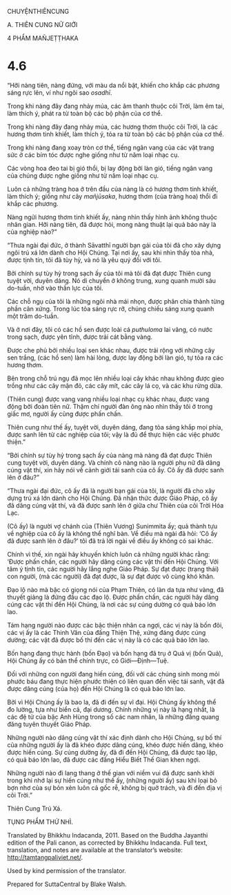 CHUYỆNTHIÊNCUNG

A. THIÊN CUNG NỮ GIỚI

4 PHẨM MAÑJEṬṬHAKA

# 4.6

“Hỡi nàng tiên, nàng đứng, với màu da nổi bật, khiến cho khắp các phương sáng rực lên, ví như ngôi sao _osadhī_.

Trong khi nàng đây đang nhảy múa, các âm thanh thuộc cõi Trời, làm êm tai, làm thích ý, phát ra từ toàn bộ các bộ phận của cơ thể.

Trong khi nàng đây đang nhảy múa, các hương thơm thuộc cõi Trời, là các hương thơm tinh khiết, làm thích ý, tỏa ra từ toàn bộ các bộ phận của cơ thể.

Trong khi nàng đang xoay tròn cơ thể, tiếng ngân vang của các vật trang sức ở các bím tóc được nghe giống như từ năm loại nhạc cụ.

Các vòng hoa đeo tai bị gió thổi, bị lay động bởi làn gió, tiếng ngân vang của chúng được nghe giống như từ năm loại nhạc cụ.

Luôn cả những tràng hoa ở trên đầu của nàng là có hương thơm tinh khiết, làm thích ý; giống như cây _mañjūsaka_, hương thơm (của tràng hoa) thổi đi khắp các phương.

Nàng ngửi hương thơm tinh khiết ấy, nàng nhìn thấy hình ảnh không thuộc nhân gian. Hỡi nàng tiên, đã được hỏi, mong nàng thuật lại quả báo này là của nghiệp nào?”

“Thưa ngài đại đức, ở thành Sāvatthī người bạn gái của tôi đã cho xây dựng ngôi trú xá lớn dành cho Hội Chúng. Tại nơi ấy, sau khi nhìn thấy tòa nhà, được tịnh tín, tôi đã tùy hỷ, và nó là yêu quý đối với tôi.

Bởi chính sự tùy hỷ trong sạch ấy của tôi mà tôi đã đạt được Thiên cung tuyệt vời, duyên dáng. Nó di chuyển ở không trung, xung quanh mười sáu do-tuần, nhờ vào thần lực của tôi.

Các chỗ ngụ của tôi là những ngôi nhà mái nhọn, được phân chia thành từng phần cân xứng. Trong lúc tỏa sáng rực rỡ, chúng chiếu sáng xung quanh một trăm do-tuần.

Và ở nơi đây, tôi có các hồ sen được loài cá _puthuloma_ lai vãng, có nước trong sạch, được yên tĩnh, được trải cát bằng vàng.

Được che phủ bởi nhiều loại sen khác nhau, được trải rộng với những cây sen trắng, (các hồ sen) làm hài lòng, được lay động bởi làn gió, tự tỏa ra các hương thơm.

Bên trong chỗ trú ngụ đã mọc lên nhiều loại cây khác nhau không được gieo trồng như các cây mận đỏ, các cây mít, các cây lá cọ, và các khu rừng dừa.

(Thiên cung) được vang vang nhiều loại nhạc cụ khác nhau, được vang động bởi đoàn tiên nữ. Thậm chí người đàn ông nào nhìn thấy tôi ở trong giấc mơ, người ấy cũng được phấn chấn.

Thiên cung như thế ấy, tuyệt vời, duyên dáng, đang tỏa sáng khắp mọi phía, được sanh lên từ các nghiệp của tôi; vậy là đủ để thực hiện các việc phước thiện.”

“Bởi chính sự tùy hỷ trong sạch ấy của nàng mà nàng đã đạt được Thiên cung tuyệt vời, duyên dáng. Và chính cô nàng nào là người phụ nữ đã dâng cúng vật thí, xin hãy nói về cảnh giới tái sanh của cô ấy. Cô ấy đã được sanh lên ở đâu?”

“Thưa ngài đại đức, cô ấy đã là người bạn gái của tôi, là người đã cho xây dựng trú xá lớn dành cho Hội Chúng. Đã nhận thức được Giáo Pháp, cô ấy đã dâng cúng vật thí, và đã được sanh lên ở giữa chư Thiên của cõi Trời Hóa Lạc.

(Cô ấy) là người vợ chánh của (Thiên Vương) Sunimmita ấy; quả thành tựu về nghiệp của cô ấy là không thể nghĩ bàn. Về điều mà ngài đã hỏi: ‘Cô ấy đã được sanh lên ở đâu?’ tôi đã trả lời ngài về điều ấy không có sai khác.

Chính vì thế, xin ngài hãy khuyến khích luôn cả những người khác rằng: ‘Được phấn chấn, các người hãy dâng cúng các vật thí đến Hội Chúng. Với tâm ý tịnh tín, các người hãy lắng nghe Giáo Pháp. Sự đạt được (trạng thái) con người, (mà các người) đã đạt được, là sự đạt được vô cùng khó khăn.

Đạo lộ nào mà bậc có giọng nói của Phạm Thiên, có làn da tựa như vàng, đã thuyết giảng là đứng đầu các đạo lộ. Được phấn chấn, các người hãy dâng cúng các vật thí đến Hội Chúng, là nơi các sự cúng dường có quả báo lớn lao.

Tám hạng người nào được các bậc thiện nhân ca ngợi, các vị này là bốn đôi, các vị ấy là các Thinh Văn của đấng Thiện Thệ, xứng đáng được cúng dường; các vật đã được bố thí đến các vị này là có các quả báo lớn lao.

Bốn hạng đang thực hành (bốn Đạo) và bốn hạng đã trụ ở Quả vị (bốn Quả), Hội Chúng ấy có bản thể chính trực, có Giới—Định—Tuệ.

Đối với những con người đang hiến cúng, đối với các chúng sinh mong mỏi phước báu đang thực hiện phước thiện có liên quan đến việc tái sanh, vật đã được dâng cúng (của họ) đến Hội Chúng là có quả báo lớn lao.

Bởi vì Hội Chúng ấy là bao la, đã đi đến sự vĩ đại. Hội Chúng ấy không thể đo lường, tựa như biển cả, đại dương. Chính những vị này là hạng nhất, là các đệ tử của bậc Anh Hùng trong số các nam nhân, là những đấng quang đăng tuyên thuyết Giáo Pháp.

Những người nào dâng cúng vật thí xác định dành cho Hội Chúng, sự bố thí của những người ấy là đã khéo được dâng cúng, khéo được hiến dâng, khéo được hiến cúng. Sự cúng dường ấy, đã đi đến Hội Chúng, đã được tạo lập, có quả báo lớn lao, đã được các đấng Hiểu Biết Thế Gian khen ngợi.

Những người nào đi lang thang ở thế gian với niềm vui đã được sanh khởi trong khi nhớ lại sự hiến cúng như thế ấy, (những người ấy) sau khi loại bỏ bợn nhơ của sự bỏn xẻn luôn cả gốc rễ, không bị quở trách, và đi đến địa vị cõi Trời.”

Thiên Cung Trú Xá.

TỤNG PHẨM THỨ NHÌ.

Translated by Bhikkhu Indacanda, 2011. Based on the Buddha Jayanthi edition of the Pali canon, as corrected by Bhikkhu Indacanda. Full text, translation, and notes are available at the translator’s website: http://tamtangpaliviet.net/.

Used by kind permission of the translator.

Prepared for SuttaCentral by Blake Walsh.